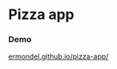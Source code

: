 Pizza app
===============================

### Demo
[ermondel.github.io/pizza-app/](https://ermondel.github.io/pizza-app/)
